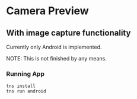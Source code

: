 # Camera Preview
## With image capture functionality

Currently only Android is implemented. 

NOTE:
This is not finished by any means.

### Running App
`tns install`  
`tns run android`